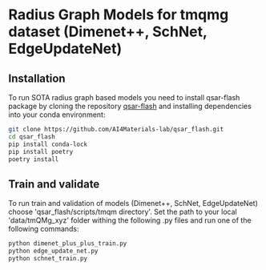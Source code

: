 # Radius Graph Models for tmqmg dataset (Dimenet++, SchNet, EdgeUpdateNet)
## Installation

To run SOTA radius graph based models you need to install qsar-flash package by cloning the repository [qsar-flash] and installing dependencies into your conda environment:

```sh
git clone https://github.com/AI4Materials-lab/qsar_flash.git
cd qsar_flash
pip install conda-lock
pip install poetry
poetry install
```
## Train and validate
To run train and validation of models (Dimenet++, SchNet, EdgeUpdateNet) choose 'qsar_flash/scripts/tmqm directory'. Set the path to your local 'data/tmQMg_xyz' folder withing the following .py files and run one of the following commands:

```sh
python dimenet_plus_plus_train.py
python edge_update_net.py
python schnet_train.py
```


   [qsar-flash]: <https://github.com/AI4Materials-lab/qsar_flash.git>
   